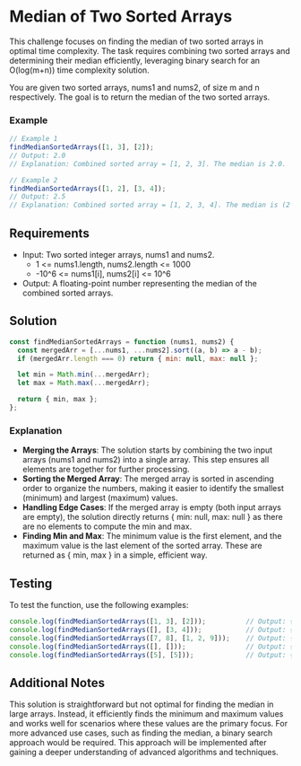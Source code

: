 # Median of Two Sorted Arrays

This challenge focuses on finding the median of two sorted arrays in optimal time complexity. The task requires combining two sorted arrays and determining their median efficiently, leveraging binary search for an O(log(m+n)) time complexity solution.

You are given two sorted arrays, nums1 and nums2, of size m and n respectively. The goal is to return the median of the two sorted arrays.

### Example

```javascript
// Example 1
findMedianSortedArrays([1, 3], [2]);
// Output: 2.0
// Explanation: Combined sorted array = [1, 2, 3]. The median is 2.0.

// Example 2
findMedianSortedArrays([1, 2], [3, 4]);
// Output: 2.5
// Explanation: Combined sorted array = [1, 2, 3, 4]. The median is (2 + 3) / 2 = 2.5.
```

## Requirements

- Input: Two sorted integer arrays, nums1 and nums2.
    - 1 <= nums1.length, nums2.length <= 1000
    - -10^6 <= nums1[i], nums2[i] <= 10^6
- Output: A floating-point number representing the median of the combined sorted arrays.


## Solution

```javascript
const findMedianSortedArrays = function (nums1, nums2) {
  const mergedArr = [...nums1, ...nums2].sort((a, b) => a - b);
  if (mergedArr.length === 0) return { min: null, max: null };

  let min = Math.min(...mergedArr);
  let max = Math.max(...mergedArr);

  return { min, max };
};
```

### Explanation

- **Merging the Arrays**: The solution starts by combining the two input arrays (nums1 and nums2) into a single array. This step ensures all elements are together for further processing.
- **Sorting the Merged Array**: The merged array is sorted in ascending order to organize the numbers, making it easier to identify the smallest (minimum) and largest (maximum) values.
- **Handling Edge Cases**: If the merged array is empty (both input arrays are empty), the solution directly returns { min: null, max: null } as there are no elements to compute the min and max.
- **Finding Min and Max**: The minimum value is the first element, and the maximum value is the last element of the sorted array. These are returned as { min, max } in a simple, efficient way.

## Testing

To test the function, use the following examples:

```javascript
console.log(findMedianSortedArrays([1, 3], [2]));          // Output: { min: 1, max: 3 }
console.log(findMedianSortedArrays([], [3, 4]));           // Output: { min: 3, max: 4 }
console.log(findMedianSortedArrays([7, 8], [1, 2, 9]));    // Output: { min: 1, max: 9 }
console.log(findMedianSortedArrays([], []));               // Output: { min: null, max: null }
console.log(findMedianSortedArrays([5], [5]));             // Output: { min: 5, max: 5 }
```

## Additional Notes

This solution is straightforward but not optimal for finding the median in large arrays. Instead, it efficiently finds the minimum and maximum values and works well for scenarios where these values are the primary focus. For more advanced use cases, such as finding the median, a binary search approach would be required. This approach will be implemented after gaining a deeper understanding of advanced algorithms and techniques.
